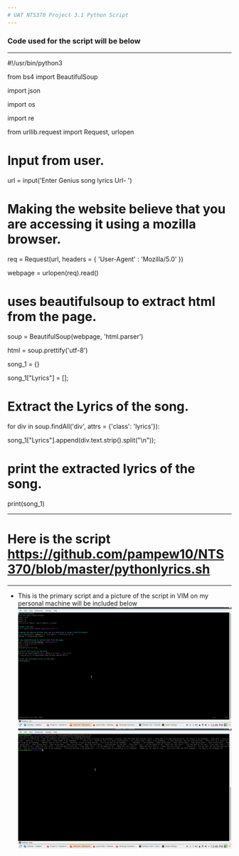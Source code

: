 ```yaml
---
# UAT NTS370 Project 3.1 Python Script
---
```

### Code used for the script will be below
---

#!/usr/bin/python3

from bs4 import BeautifulSoup

import json

import os

import re

from urllib.request import Request, urlopen


# Input from user.

url = input('Enter Genius song lyrics Url- ')


# Making the website believe that you are accessing it using a mozilla browser.

req = Request(url, headers = { 'User-Agent' : 'Mozilla/5.0' })

webpage = urlopen(req).read()


# uses beautifulsoup to extract html from the page.

soup = BeautifulSoup(webpage, 'html.parser')

html = soup.prettify('utf-8')

song_1 = {}

song_1["Lyrics"] = [];


# Extract the Lyrics of the song.

for div in soup.findAll('div', attrs = {'class': 'lyrics'}):

  song_1["Lyrics"].append(div.text.strip().split("\n"));  
  

# print the extracted lyrics of the song.

print(song_1)



---

# Here is the script https://github.com/pampew10/NTS370/blob/master/pythonlyrics.sh

---

+ This is the primary script and a picture of the script in VIM on my personal machine will be included below
![](https://github.com/pampew10/NTS370/blob/master/Screenshot_20200319_124823.png)
![](https://github.com/pampew10/NTS370/blob/master/Screenshot_20200319_124843.png)
